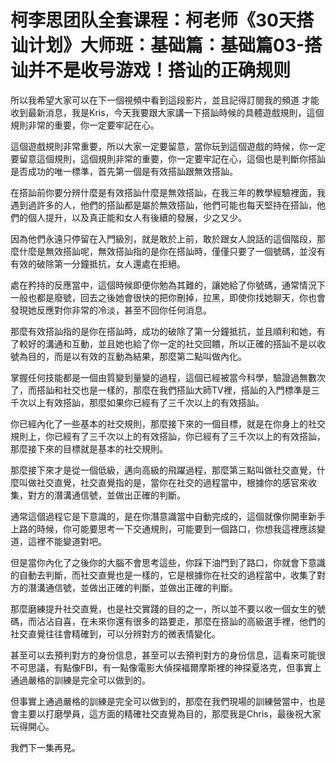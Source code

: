 # 柯李思团队全套课程：柯老师《30天搭讪计划》大师班：基础篇：基础篇03-搭讪并不是收号游戏！搭讪的正确规则

所以我希望大家可以在下一個視頻中看到這段影片，並且記得訂閱我的頻道 才能收到最新消息，我是Kris，今天我要跟大家講一下搭訕時候的具體遊戲規則，這個規則非常的重要，你一定要牢記在心。

這個遊戲規則非常重要，所以大家一定要留意，當你玩到這個遊戲的時候，你一定要留意這個規則，這個規則非常的重要，你一定要牢記在心，這個也是判斷你搭訕是否成功的唯一標準，首先第一個是有效搭訕跟無效搭訕。

在搭訕前你要分辨什麼是有效搭訕什麼是無效搭訕，在我三年的教學經驗裡面，我遇到過許多的人，他們的搭訕都是屬於無效搭訕，他們可能也每天堅持在搭訕，他們的個人提升，以及真正能和女人有後續的發展，少之又少。

因為他們永遠只停留在入門級別，就是敢於上前，敢於跟女人說話的這個階段，那麼什麼是無效搭訕呢，無效搭訕指的是你在搭訕時，僅僅只要了一個號碼，並沒有有效的破除第一分鐘抵抗，女人還處在拒絕。

處在矜持的反應當中，這個時候即便你勉為其難的，讓她給了你號碼，通常情況下一般也都是廢號，回去之後她會很快的把你刪掉，拉黑，即使你找她聊天，你也會發現她反應對你非常的冷淡，甚至不回你任何消息。

那麼有效搭訕指的是你在搭訕時，成功的破除了第一分鐘抵抗，並且順利和她，有了較好的溝通和互動，並且她也給了你一定的社交回饋，所以正確的搭訕不是以收號為目的，而是以有效的互動為結果，那麼第二點叫做內化。

掌握任何技能都是一個由質變到量變的過程，這個已經被當今科學，驗證過無數次了，而搭訕和社交也是一樣的，那麼在我們搭訕大師TV裡，搭訕的入門標準是三千次以上有效搭訕，那麼如果你已經有了三千次以上的有效搭訕。

你已經內化了一些基本的社交規則，那麼接下來的一個目標，就是在你身上的社交規則上，你已經有了三千次以上的有效搭訕，你已經有了三千次以上的有效搭訕，那麼接下來的目標就是基本的社交規則。

那麼接下來才是從一個低級，邁向高級的飛躍過程，那麼第三點叫做社交直覺，什麼叫做社交直覺，社交直覺指的是，當你在社交的過程當中，根據你的感官來收集，對方的潛溝通信號，並做出正確的判斷。

通常這個過程它是下意識的，是在你潛意識當中自動完成的，這個就像你開車新手上路的時候，你可能要思考一下交通規則，可能要到一個路口，你想我這裡應該變道，這裡不能變道對吧。

但是當你內化了之後你的大腦不會思考這些，你踩下油門到了路口，你就會下意識的自動去判斷，而社交直覺也是一樣的，它是根據你在社交的過程當中，收集了對方的潛溝通信號，並做出正確的判斷，並做出正確的判斷。

那麼磨練提升社交直覺，也是社交實踐的目的之一，所以並不要以收一個女生的號碼，而沾沾自喜，在未來你還有很多的路要走，那麼在搭訕的高級選手裡，他們的社交直覺往往會精確到，可以分辨對方的微表情變化。

甚至可以去預判對方的身份信息，甚至可以去預判對方的身份信息，這看來可能很不可思議，有點像FBI，有一點像電影大偵探福爾摩斯裡的神探夏洛克，但事實上通過嚴格的訓練是完全可以做到的。

但事實上通過嚴格的訓練是完全可以做到的，那麼在我們現場的訓練營當中，也是會主要以打磨學員，這方面的精確社交直覺為目的，那麼我是Chris，最後祝大家玩得開心。

我們下一集再見。